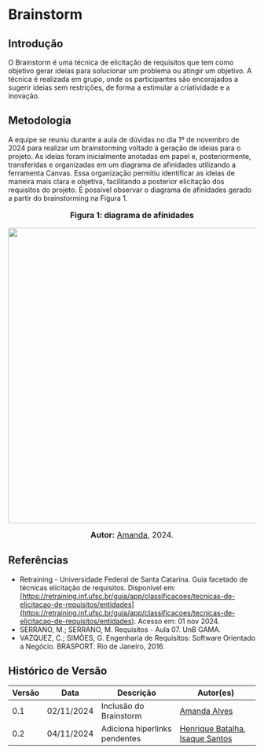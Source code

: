 # Brainstorm

## Introdução

O Brainstorm é uma técnica de elicitação de requisitos que tem como objetivo gerar ideias para solucionar um problema ou atingir um objetivo. A técnica é realizada em grupo, onde os participantes são encorajados a sugerir ideias sem restrições, de forma a estimular a criatividade e a inovação.

## Metodologia

A equipe se reuniu durante a aula de dúvidas no dia 1º de novembro de 2024 para realizar um brainstorming voltado à geração de ideias para o projeto. As ideias foram inicialmente anotadas em papel e, posteriormente, transferidas e organizadas em um diagrama de afinidades utilizando a ferramenta Canvas. Essa organização permitiu identificar as ideias de maneira mais clara e objetiva, facilitando a posterior elicitação dos requisitos do projeto. É possível observar o diagrama de afinidades gerado a partir do brainstorming na Figura 1.

<div align="center">
<font size="3"><p style="text-align: center"><b>Figura 1: diagrama de afinidades</b></p></font>

<img width="600" src="Base/assets/brainstorm.png">

<font size="3"><p style="text-align: center"><b>Autor:</b> <a href="https://github.com/acamposs">Amanda</a>, 2024.</p></font>
</div>

## Referências

- Retraining - Universidade Federal de Santa Catarina. Guia facetado de técnicas elicitação de requisitos. Disponível em: [https://retraining.inf.ufsc.br/guia/app/classificacoes/tecnicas-de-elicitacao-de-requisitos/entidades](https://retraining.inf.ufsc.br/guia/app/classificacoes/tecnicas-de-elicitacao-de-requisitos/entidades). Acesso em: 01 nov 2024.
- SERRANO, M.; SERRANO, M. Requisitos - Aula 07. UnB GAMA.
- VAZQUEZ, C.; SIMÕES, G. Engenharia de Requisitos: Software Orientado a Negócio. BRASPORT. Rio de Janeiro, 2016.

## Histórico de Versão

| Versão | Data       | Descrição | Autor(es) |
| ------ | ---------- | --------- | --------- |
| 0.1    | 02/11/2024 | Inclusão do Brainstorm | [Amanda Alves](https://github.com/acamposs) |
| 0.2  | 04/11/2024 | Adiciona hiperlinks pendentes | [Henrique Batalha](https://github.com/HeBatalha), [Isaque Santos](https://github.com/IsaqueSH)|